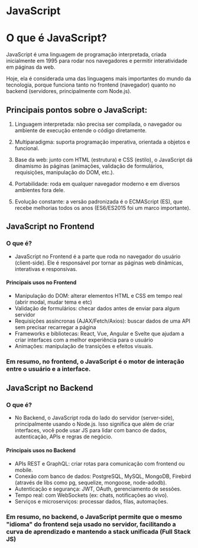 # JavaScript

# O que é JavaScript?

<p>JavaScript é uma linguagem de programação interpretada, criada inicialmente em 1995 para rodar nos navegadores e permitir interatividade em páginas da web.

Hoje, ela é considerada uma das linguagens mais importantes do mundo da tecnologia, porque funciona tanto no frontend (navegador) quanto no backend (servidores, principalmente com Node.js).</p>

## Principais pontos sobre o JavaScript:

1. Linguagem interpretada: não precisa ser compilada, o navegador ou ambiente de execução entende o código diretamente.

2. Multiparadigma: suporta programação imperativa, orientada a objetos e funcional.

3. Base da web: junto com HTML (estrutura) e CSS (estilo), o JavaScript dá dinamismo às páginas (animações, validação de formulários, requisições, manipulação do DOM, etc.).

4. Portabilidade: roda em qualquer navegador moderno e em diversos ambientes fora dele.

5. Evolução constante: a versão padronizada é o ECMAScript (ES), que recebe melhorias todos os anos (ES6/ES2015 foi um marco importante).

## JavaScript no Frontend

### O que é?
* JavaScript no Frontend é a parte que roda no navegador do usuário (client-side). Ele é responsável por tornar as páginas web dinâmicas, interativas e responsivas.

#### Principais usos no Frontend
* Manipulação do DOM: alterar elementos HTML e CSS em tempo real (abrir modal, mudar tema e etc)
* Validação de formulários: checar dados antes de enviar para algum servidor
* Requisições assíncronas (AJAX/Fetch/Axios): buscar dados de uma API sem precisar recarregar a página
* Frameworks e bibliotecas: React, Vue, Angular e Svelte que ajudam a criar interfaces com a melhor experiência para o usuário
* Animações: manipulação de transições e efeitos visuais.

<h3>Em resumo, no frontend, o JavaScript é o motor de interação entre o usuário e a interface.</h3>

## JavaScript no Backend

### O que é?
* No Backend, o JavaScript roda do lado do servidor (server-side), principalmente usando o Node.js. Isso significa que além de criar interfaces, você pode usar JS para lidar com banco de dados, autenticação, APIs e regras de negócio.

#### Principais usos no Backend
* APIs REST e GraphQL: criar rotas para comunicação com frontend ou mobile.
* Conexão com banco de dados: PostgreSQL, MySQL, MongoDB, Firebird (através de libs como pg, sequelize, mongoose, node-adodb).
* Autenticação e segurança: JWT, OAuth, gerenciamento de sessões.
* Tempo real: com WebSockets (ex: chats, notificações ao vivo).
* Serviços e microserviços: processar dados, filas, automações.

<h3>Em resumo, no backend, o JavaScript permite que o mesmo "idioma" do frontend seja usado no servidor, facilitando a curva de aprendizado e mantendo a stack unificada (Full Stack JS)</h3>